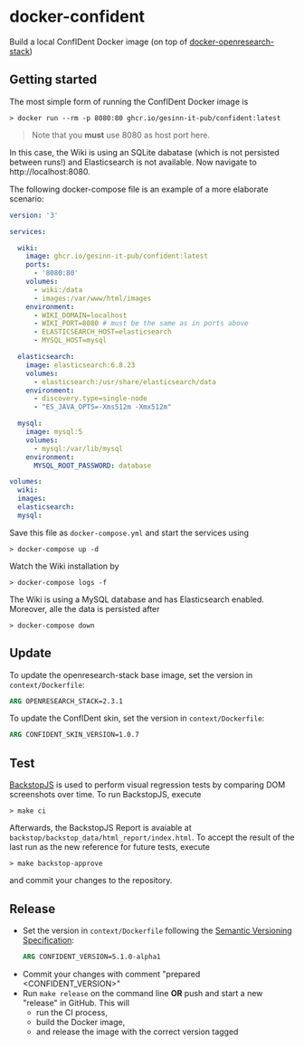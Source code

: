 # docker-confident

Build a local ConfIDent Docker image (on top of [docker-openresearch-stack](https://github.com/gesinn-it-pub/docker-openresearch-stack))

## Getting started

The most simple form of running the ConfIDent Docker image is

```
> docker run --rm -p 8080:80 ghcr.io/gesinn-it-pub/confident:latest
```

> Note that you **must** use 8080 as host port here.

In this case, the Wiki is using an SQLite dabatase (which is not persisted between runs!) and Elasticsearch is not available. Now navigate to http://localhost:8080.

The following docker-compose file is an example of a more elaborate scenario:

```yml
version: '3'

services:

  wiki:
    image: ghcr.io/gesinn-it-pub/confident:latest
    ports:
      - '8080:80'
    volumes:
      - wiki:/data
      - images:/var/www/html/images
    environment:
      - WIKI_DOMAIN=localhost
      - WIKI_PORT=8080 # must be the same as in ports above
      - ELASTICSEARCH_HOST=elasticsearch
      - MYSQL_HOST=mysql

  elasticsearch:
    image: elasticsearch:6.8.23
    volumes:
      - elasticsearch:/usr/share/elasticsearch/data
    environment:
      - discovery.type=single-node
      - "ES_JAVA_OPTS=-Xms512m -Xmx512m"

  mysql:
    image: mysql:5
    volumes:
      - mysql:/var/lib/mysql
    environment:
      MYSQL_ROOT_PASSWORD: database

volumes:
  wiki:
  images:
  elasticsearch:
  mysql:
```

Save this file as `docker-compose.yml` and start the services using

```shell
> docker-compose up -d
```

Watch the Wiki installation by

```shell
> docker-compose logs -f
```

The Wiki is using a MySQL database and has Elasticsearch enabled.
Moreover, alle the data is persisted after

```shell
> docker-compose down
```

## Update

To update the openresearch-stack base image, set the version in `context/Dockerfile`:

```Dockerfile
ARG OPENRESEARCH_STACK=2.3.1
```

To update the ConfIDent skin, set the version in `context/Dockerfile`:

```Dockerfile
ARG CONFIDENT_SKIN_VERSION=1.0.7
```

## Test

[BackstopJS](https://github.com/garris/BackstopJS) is used to perform visual regression tests
by comparing DOM screenshots over time. To run BackstopJS, execute

```shell
> make ci
```

Afterwards, the BackstopJS Report is avaiable at `backstop/backstop_data/html_report/index.html`.
To accept the result of the last run as the new reference for future tests, execute

```shell
> make backstop-approve
```

and commit your changes to the repository.

## Release

-   Set the version in `context/Dockerfile` following the [Semantic Versioning Specification](https://semver.org/):
    ```Dockerfile
    ARG CONFIDENT_VERSION=5.1.0-alpha1
    ```
-   Commit your changes with comment "prepared <CONFIDENT_VERSION>"
-   Run `make release` on the command line **OR** push and start a new "release" in GitHub.
    This will
    -   run the CI process,
    -   build the Docker image,
    -   and release the image with the correct version tagged
